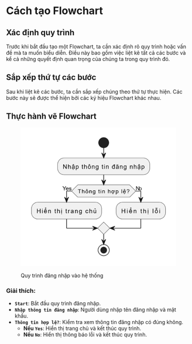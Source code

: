 # Cách tạo Flowchart

## Xác định quy trình

Trước khi bắt đầu tạo một Flowchart, ta cần xác định rõ quy trình hoặc vấn đề mà ta muốn biểu diễn. Điều này bao gồm việc liệt kê tất cả các bước và kể cả những quyết định quan trọng của chúng ta trong quy trình đó.

## Sắp xếp thứ tự các bước

Sau khi liệt kê các bước, ta cần sắp xếp chúng theo thứ tự thực hiện. Các bước này sẽ được thể hiện bởi các ký hiệu Flowchart khác nhau.

## Thực hành vẽ Flowchart

<figure><img src="../../../.gitbook/assets/image (41).png" alt=""><figcaption><p>Quy trình đăng nhập vào hệ thống</p></figcaption></figure>

### Giải thích:

* **`Start`**: Bắt đầu quy trình đăng nhập.
* **`Nhập thông tin đăng nhập`**: Người dùng nhập tên đăng nhập và mật khẩu.
* **`Thông tin hợp lệ?`**: Kiểm tra xem thông tin đăng nhập có đúng không.
  * **Nếu `Yes`**: Hiển thị trang chủ và kết thúc quy trình.
  * **Nếu `No`**: Hiển thị thông báo lỗi và kết thúc quy trình.
